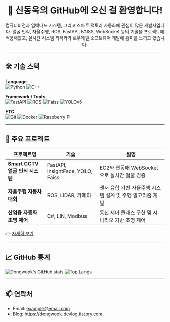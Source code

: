 <h1 align="center">👋 신동욱의 GitHub에 오신 걸 환영합니다!</h1>
<p align="center">컴퓨터비전과 임베디드 시스템, 그리고 스마트 팩토리 자동화에 관심이 많은 개발자입니다.
얼굴 인식, 자율주행, ROS, FastAPI, FAISS, WebSocket 등의 기술을 프로젝트에 적용해왔고,
실시간 시스템 최적화와 로우레벨 소프트웨어 개발에 흥미를 느끼고 있습니다.</p>



---

## 🛠️ 기술 스택
**Language**  
![Python](https://img.shields.io/badge/Python-3776AB?style=flat&logo=python&logoColor=white)
![C++](https://img.shields.io/badge/C++-00599C?style=flat&logo=c%2b%2b&logoColor=white)

**Framework / Tools**  
![FastAPI](https://img.shields.io/badge/FastAPI-009688?style=flat&logo=fastapi&logoColor=white)
![ROS](https://img.shields.io/badge/ROS2-22314E?style=flat&logo=ros&logoColor=white)
![Faiss](https://img.shields.io/badge/Faiss-009EFF?style=flat)
![YOLOv5](https://img.shields.io/badge/YOLOv5-FF0000?style=flat)

**ETC**  
![Git](https://img.shields.io/badge/Git-F05032?style=flat&logo=git&logoColor=white)
![Docker](https://img.shields.io/badge/Docker-2496ED?style=flat&logo=docker&logoColor=white)
![Raspberry Pi](https://img.shields.io/badge/RaspberryPi-C51A4A?style=flat&logo=raspberrypi&logoColor=white)

---

## 📌 주요 프로젝트
| 프로젝트명 | 기술 | 설명 |
|------------|------|------|
| **Smart CCTV 얼굴 인식 시스템** | FastAPI, InsightFace, YOLO, Faiss | EC2와 연동해 WebSocket으로 실시간 얼굴 검증 |
| **자율주행 자동차 대회** | ROS, LiDAR, 카메라 | 센서 융합 기반 자율주행 시스템 설계 및 주행 알고리즘 개발 |
| **산업용 자동화 조명 제어** | C#, LIN, Modbus | 통신 제어 클래스 구현 및 시나리오 기반 조명 제어 |

👉 [자세히 보기](https://github.com/dongwook-shin)

---

## 📈 GitHub 통계
![Dongwook's GitHub stats](https://github-readme-stats.vercel.app/api?username=dongwook-shin&show_icons=true&theme=default)
![Top Langs](https://github-readme-stats.vercel.app/api/top-langs/?username=dongwook-shin&layout=compact)

---

## 📫 연락처
- Email: example@email.com  
- Blog: https://dongwook-devlog.tistory.com


<!--
**SHIN-DONG-UK/SHIN-DONG-UK** is a ✨ _special_ ✨ repository because its `README.md` (this file) appears on your GitHub profile.

Here are some ideas to get you started:

- 🔭 I’m currently working on ...
- 🌱 I’m currently learning ...
- 👯 I’m looking to collaborate on ...
- 🤔 I’m looking for help with ...
- 💬 Ask me about ...
- 📫 How to reach me: ...
- 😄 Pronouns: ...
- ⚡ Fun fact: ...
-->
